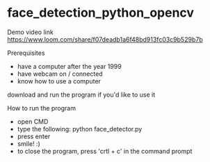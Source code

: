 # face_detection_python_opencv

Demo video link
https://www.loom.com/share/f07deadb1a6f48bd913fc03c9b529b7b

Prerequisites 
- have a computer after the year 1999
- have webcam on / connected
- know how to use a computer

download and run the program if you'd like to use it

How to run the program
- open CMD
- type the following:
   python face_detector.py
- press enter
- smile! :)
- to close the program, press 'crtl + c' in the command prompt
